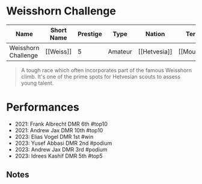 # Weisshorn Challenge

| Name | Short Name | Prestige | Type | Nation | Terrain | Length |
|-----|------|------|-----|----|-----|-----|
| Weisshorn Challenge | [[Weiss]] | 5 | Amateur | [[Hetvesia]] | [[Mountain]] | 


> A tough race which often incorporates part of the famous Weisshorn climb. It's one of the prime spots for Hetvesian scouts to assess young talent.

# Performances

* 2021: Frank Albrecht DMR 6th #top10
* 2021: Andrew Jax DMR 10th #top10
* 2023: Elias Vogel DMR 1st #win 
* 2023: Yusef Abbasi DMR 2nd #podium 
* 2023: Andrew Jax DMR 3rd #podium 
* 2023: Idrees Kashif DMR 5th #top5

## Notes


